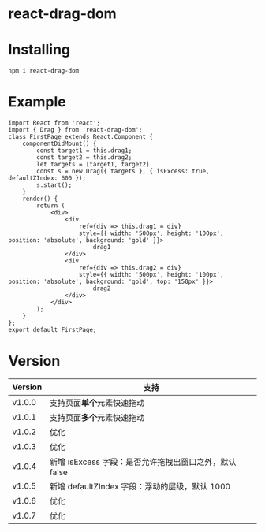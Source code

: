 # react-drag-dom

# Installing

```
npm i react-drag-dom
```

# Example

```
import React from 'react';
import { Drag } from 'react-drag-dom';
class FirstPage extends React.Component {
    componentDidMount() {
        const target1 = this.drag1;
        const target2 = this.drag2;
        let targets = [target1, target2]
        const s = new Drag({ targets }, { isExcess: true, defaultZIndex: 600 });
        s.start();
    }
    render() {
        return (
            <div>
                <div
                    ref={div => this.drag1 = div}
                    style={{ width: '500px', height: '100px', position: 'absolute', background: 'gold' }}>
                        drag1
                </div>
                <div
                    ref={div => this.drag2 = div}
                    style={{ width: '500px', height: '100px', position: 'absolute', background: 'gold', top: '150px' }}>
                        drag2
                </div>
            </div>
        );
    }
};
export default FirstPage;
```

# Version

| Version | 支持                                                   |
| ------- | ------------------------------------------------------ |
| v1.0.0  | 支持页面**单个**元素快速拖动                           |
| v1.0.1  | 支持页面**多个**元素快速拖动                           |
| v1.0.2  | 优化                                                   |
| v1.0.3  | 优化                                                   |
| v1.0.4  | 新增 isExcess 字段：是否允许拖拽出窗口之外，默认 false |
| v1.0.5  | 新增 defaultZIndex 字段：浮动的层级，默认 1000         |
| v1.0.6  | 优化                                                   |
| v1.0.7  | 优化                                                   |
